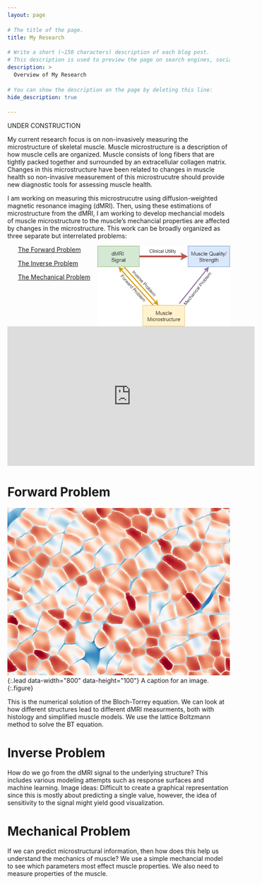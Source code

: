 ```yaml
---
layout: page

# The title of the page.
title: My Research

# Write a short (~150 characters) description of each blog post.
# This description is used to preview the page on search engines, social media, etc.
description: >
  Overview of My Research

# You can show the description on the page by deleting this line:
hide_description: true

---
```

UNDER CONSTRUCTION

My current research focus is on non-invasively measuring the microstructure of skeletal muscle. Muscle microstructure is a description of how muscle cells are organized. Muscle consists of long fibers that are tightly packed together and surrounded by an extracellular collagen matrix. Changes in this microstructure have been related to changes in muscle health so non-invasive measurement of this microstrucutre should provide new diagnostic tools for assessing muscle health. 

I am working on measuring this microstrucutre using diffusion-weighted magnetic resonance imaging (dMRI). Then, using these estimations of microstructure from the dMRI, I am working to develop mechancial models of muscle microstructure to the muscle’s mechancial properties are affected by changes in the microstructure. This work can be broadly organized as three separate but interrelated problems:  

<img src="/assets/img/project_scheme.png" style="float: right;" width="300">

&nbsp;&nbsp;&nbsp;&nbsp;&nbsp;&nbsp;[The Forward Problem](#forward-problem)

&nbsp;&nbsp;&nbsp;&nbsp;&nbsp;&nbsp;[The Inverse Problem](#inverse-problem)

&nbsp;&nbsp;&nbsp;&nbsp;&nbsp;&nbsp;[The Mechanical Problem](#mechanical-problem)

&nbsp;

<iframe width="560" height="315" src="https://www.youtube.com/embed/KDJG7JLhH2M" frameborder="0" allow="accelerometer; autoplay; encrypted-media; gyroscope; picture-in-picture" allowfullscreen></iframe>

# Forward Problem

![Full-width image](assets/img/final_frame_hist.png){:.lead data-width="800" data-height="100"}
A caption for an image.
{:.figure}

This is the numerical solution of the Bloch-Torrey equation.  We can look at how different structures lead to different dMRI measurments, both with histology and simplified muscle models. We use the lattice Boltzmann method to solve the BT equation. 

# Inverse Problem

How do we go from the dMRI signal to the underlying structure? This includes various modeling attempts such as response surfaces and machine learning. 
Image ideas: Difficult to create a graphical representation since this is mostly about predicting a single value, however, the idea of sensitivity to the signal might yield good visualization. 

# Mechanical Problem

If we can predict microstructural information, then how does this help us understand the mechanics of muscle? We use a simple mechancial model to see which parameters most effect muscle properties. We also need to measure properties of the muscle. 


